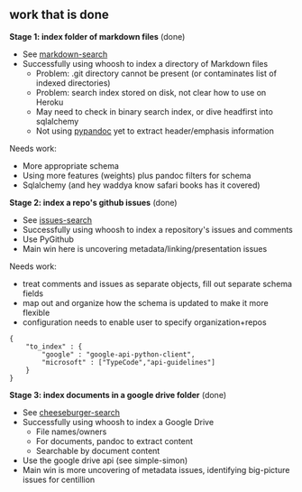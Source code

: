 ## work that is done

**Stage 1: index folder of markdown files** (done)
* See [markdown-search](https://git.charlesreid1.com/charlesreid1/markdown-search.git)
* Successfully using whoosh to index a directory of Markdown files
    * Problem: .git directory cannot be present (or contaminates list of
      indexed directories)
    * Problem: search index stored on disk, not clear how to use on Heroku
    * May need to check in binary search index, or dive headfirst into
      sqlalchemy
    * Not using [pypandoc](https://github.com/bebraw/pypandoc) yet to extract 
      header/emphasis information

Needs work:

* More appropriate schema
* Using more features (weights) plus pandoc filters for schema
* Sqlalchemy (and hey waddya know safari books has it covered)


**Stage 2: index a repo's github issues** (done)
* See [issues-search](https://git.charlesreid1.com/charlesreid1/issues-search.git)
* Successfully using whoosh to index a repository's issues and comments
* Use PyGithub
* Main win here is uncovering metadata/linking/presentation issues

Needs work:
- treat comments and issues as separate objects, fill out separate schema fields
- map out and organize how the schema is updated to make it more flexible
- configuration needs to enable user to specify organization+repos

```plain
{
    "to_index" : {
        "google" : "google-api-python-client",
        "microsoft" : ["TypeCode","api-guidelines"]
    }
}
```


**Stage 3: index documents in a google drive folder** (done)
* See [cheeseburger-search](https://git.charlesreid1.com/charlesreid1/cheeseburger-search.git) 
* Successfully using whoosh to index a Google Drive
    * File names/owners
    * For documents, pandoc to extract content
    * Searchable by document content
* Use the google drive api (see simple-simon)
* Main win is more uncovering of metadata issues, identifying
  big-picture issues for centillion
